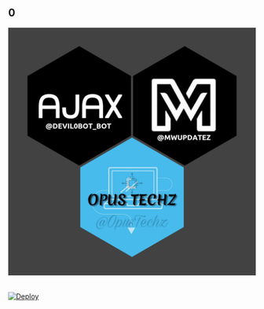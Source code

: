 ## 0
<p align="center">
  <img src="Logo/logo.jpg" alt="@Aadhi000">
</p>
 
<p>
<br>
<a href="https://heroku.com/deploy?template=https://github.com/Aadhi000/0">
  <img src="https://www.herokucdn.com/deploy/button.svg" alt="Deploy">
</a>
</p>
